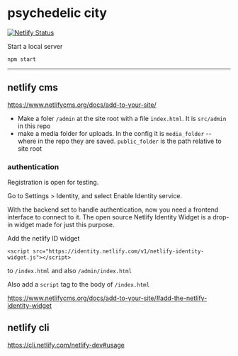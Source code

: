 # psychedelic city

[![Netlify Status](https://api.netlify.com/api/v1/badges/e6426149-5386-48d8-acba-c4b8c3994a86/deploy-status)](https://app.netlify.com/sites/psych-city/deploys)

Start a local server
```
npm start
```

-------------------------

## netlify cms

https://www.netlifycms.org/docs/add-to-your-site/

* Make a foler `/admin` at the site root with a file `index.html`. It is `src/admin` in this repo
* make a media folder for uploads. In the config it is `media_folder` -- where in the repo they are saved. `public_folder` is the path relative to site root

### authentication
Registration is open for testing.

Go to Settings > Identity, and select Enable Identity service.

With the backend set to handle authentication, now you need a frontend interface to connect to it. The open source Netlify Identity Widget is a drop-in widget made for just this purpose. 

Add the netlify ID widget

```
<script src="https://identity.netlify.com/v1/netlify-identity-widget.js"></script>
```

to `/index.html` and also `/admin/index.html`

Also add a `script` tag to the body of `/index.html`

https://www.netlifycms.org/docs/add-to-your-site/#add-the-netlify-identity-widget

## netlify cli
https://cli.netlify.com/netlify-dev#usage




